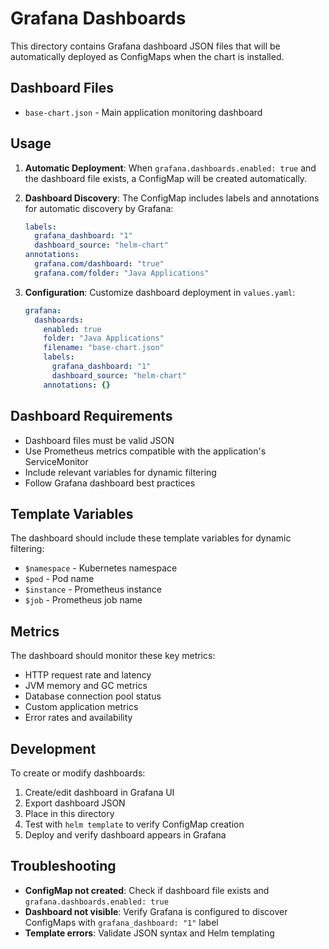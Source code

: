 # Grafana Dashboards

This directory contains Grafana dashboard JSON files that will be automatically deployed as ConfigMaps when the chart is installed.

## Dashboard Files

- `base-chart.json` - Main application monitoring dashboard

## Usage

1. **Automatic Deployment**: When `grafana.dashboards.enabled: true` and the dashboard file exists, a ConfigMap will be created automatically.

2. **Dashboard Discovery**: The ConfigMap includes labels and annotations for automatic discovery by Grafana:
   ```yaml
   labels:
     grafana_dashboard: "1"
     dashboard_source: "helm-chart"
   annotations:
     grafana.com/dashboard: "true"
     grafana.com/folder: "Java Applications"
   ```

3. **Configuration**: Customize dashboard deployment in `values.yaml`:
   ```yaml
   grafana:
     dashboards:
       enabled: true
       folder: "Java Applications"
       filename: "base-chart.json"
       labels:
         grafana_dashboard: "1"
         dashboard_source: "helm-chart"
       annotations: {}
   ```

## Dashboard Requirements

- Dashboard files must be valid JSON
- Use Prometheus metrics compatible with the application's ServiceMonitor
- Include relevant variables for dynamic filtering
- Follow Grafana dashboard best practices

## Template Variables

The dashboard should include these template variables for dynamic filtering:
- `$namespace` - Kubernetes namespace
- `$pod` - Pod name
- `$instance` - Prometheus instance
- `$job` - Prometheus job name

## Metrics

The dashboard should monitor these key metrics:
- HTTP request rate and latency
- JVM memory and GC metrics
- Database connection pool status
- Custom application metrics
- Error rates and availability

## Development

To create or modify dashboards:
1. Create/edit dashboard in Grafana UI
2. Export dashboard JSON
3. Place in this directory
4. Test with `helm template` to verify ConfigMap creation
5. Deploy and verify dashboard appears in Grafana

## Troubleshooting

- **ConfigMap not created**: Check if dashboard file exists and `grafana.dashboards.enabled: true`
- **Dashboard not visible**: Verify Grafana is configured to discover ConfigMaps with `grafana_dashboard: "1"` label
- **Template errors**: Validate JSON syntax and Helm templating
